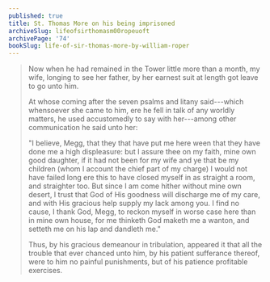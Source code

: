 ```yaml
---
published: true
title: St. Thomas More on his being imprisoned
archiveSlug: lifeofsirthomasm00ropeuoft
archivePage: '74'
bookSlug: life-of-sir-thomas-more-by-william-roper
---
```


> Now when he had remained in the Tower little more than a month, my wife, longing to see her father, by her earnest suit at length got leave to go unto him.
>
> At whose coming after the seven psalms and litany said---which whensoever she came to him, ere he fell in talk of any worldly matters, he used accustomedly to say with her---among other communication he said unto her:
>
> "I believe, Megg, that they that have put me here ween that they have done me a high displeasure: but I assure thee on my faith, mine own good daughter, if it had not been for my wife and ye that be my children (whom I account the chief part of my charge) I would not have failed long ere this to have closed myself in as straight a room, and straighter too. But since I am come hither without mine own desert, I trust that God of His goodness will discharge me of my care, and with His gracious help supply my lack among you. I find no cause, I thank God, Megg, to reckon myself in worse case here than in mine own house, for me thinketh God maketh me a wanton, and setteth me on his lap and dandleth me."
>
> Thus, by his gracious demeanour in tribulation, appeared it that all the trouble that ever chanced unto him, by his patient sufferance thereof, were to him no painful punishments, but of his patience profitable exercises.
